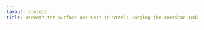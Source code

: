 ```yaml
--- 
layout: project 
title: Beneath the Surface and Cast in Steel: Forging the American Industrial Union Movement Digital Project
---
```



